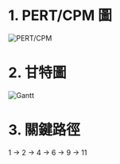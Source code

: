 # 1. PERT/CPM 圖
![PERT/CPM](https://user-images.githubusercontent.com/71209905/136659317-25d32ab2-275c-457c-8871-bc7d8e108557.png)
# 2. 甘特圖
![Gantt](https://user-images.githubusercontent.com/71209905/136660377-c47367af-8723-4edc-907c-4abe4eabbff8.png)
# 3. 關鍵路徑
1 -> 2 -> 4 -> 6 -> 9 -> 11
